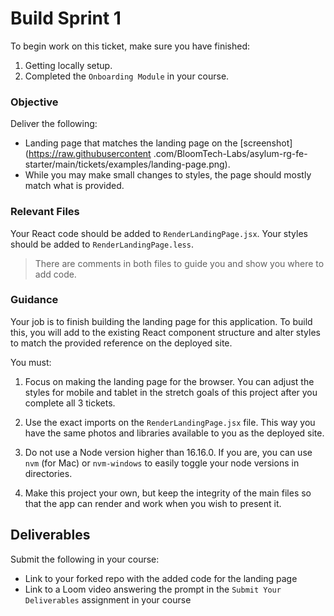 # Build Sprint 1

To begin work on this ticket, make sure you have finished: 
1. Getting locally setup. 
2. Completed the `Onboarding Module` in your course. 

### Objective

Deliver the following: 

- Landing page that matches the landing page on the [screenshot](https://raw.githubusercontent .com/BloomTech-Labs/asylum-rg-fe-starter/main/tickets/examples/landing-page.png). 
- While you may make small changes to styles, the page should mostly match what is provided. 

### Relevant Files

Your React code should be added to `RenderLandingPage.jsx`. 
Your styles should be added to `RenderLandingPage.less`.

> There are comments in both files to guide you and show you where to add code. 

### Guidance

Your job is to finish building the landing page for this application. To build this, you will add to the existing React component structure and alter styles to match the provided reference on the deployed site. 

You must: 

1. Focus on making the landing page for the browser. You can adjust the styles for mobile and tablet in the stretch goals of this project after you complete all 3 tickets.

2. Use the exact imports on the `RenderLandingPage.jsx` file. This way you have the same photos and libraries available to you as the deployed site. 

3. Do not use a Node version higher than 16.16.0. If you are, you can use `nvm` (for Mac) or `nvm-windows` to easily toggle your node versions in directories. 

4. Make this project your own, but keep the integrity of the main files so that the app can render and work when you wish to present it. 

## Deliverables 

Submit the following in your course: 

- Link to your forked repo with the added code for the landing page
- Link to a Loom video answering the prompt in the `Submit Your Deliverables` assignment in your course

